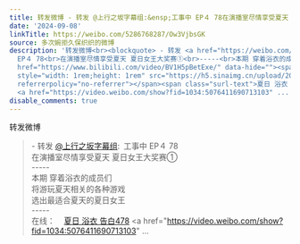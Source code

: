 ```yaml
---
title: 转发微博 - 转发 @上行之坂字幕组:&ensp;工事中 EP４ 78在演播室尽情享受夏天 夏日女王大奖赛①-----本期 穿着浴衣的成员们将游玩夏天相关的各种游戏选出最适合...
date: '2024-09-08'
linkTitle: https://weibo.com/5286768287/Ow3VjbsGK
source: 多次婉拒久保织织的微博
description: '转发微博<br><blockquote> - 转发 <a href="https://weibo.com/6864093646" target="_blank">@上行之坂字幕组</a>: 工事中
  EP４ 78<br>在演播室尽情享受夏天 夏日女王大奖赛①<br>-----<br>本期 穿着浴衣的成员们<br>将游玩夏天相关的各种游戏<br>选出最适合夏天的夏日女王<br>-----<br>在线：<a
  href="https://www.bilibili.com/video/BV1H5pBetExe/" data-hide=""><span class="url-icon"><img
  style="width: 1rem;height: 1rem" src="https://h5.sinaimg.cn/upload/2015/09/25/3/timeline_card_small_web_default.png"
  referrerpolicy="no-referrer"></span><span class="surl-text">夏日 浴衣 告白478</span></a>
  <a href="https://video.weibo.com/show?fid=1034:5076411690713103" ...'
disable_comments: true
---
```

转发微博<br><blockquote> - 转发 <a href="https://weibo.com/6864093646" target="_blank">@上行之坂字幕组</a>: 工事中 EP４ 78<br>在演播室尽情享受夏天 夏日女王大奖赛①<br>-----<br>本期 穿着浴衣的成员们<br>将游玩夏天相关的各种游戏<br>选出最适合夏天的夏日女王<br>-----<br>在线：<a href="https://www.bilibili.com/video/BV1H5pBetExe/" data-hide=""><span class="url-icon"><img style="width: 1rem;height: 1rem" src="https://h5.sinaimg.cn/upload/2015/09/25/3/timeline_card_small_web_default.png" referrerpolicy="no-referrer"></span><span class="surl-text">夏日 浴衣 告白478</span></a> <a href="https://video.weibo.com/show?fid=1034:5076411690713103" ...